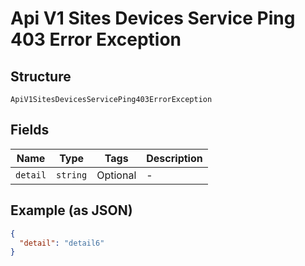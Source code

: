 
# Api V1 Sites Devices Service Ping 403 Error Exception

## Structure

`ApiV1SitesDevicesServicePing403ErrorException`

## Fields

| Name | Type | Tags | Description |
|  --- | --- | --- | --- |
| `detail` | `string` | Optional | - |

## Example (as JSON)

```json
{
  "detail": "detail6"
}
```

